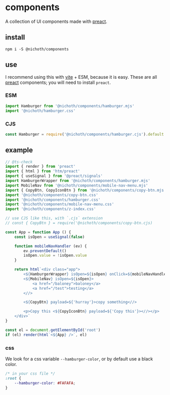 # components
A collection of UI components made with [preact](https://www.npmjs.com/package/preact).


## install
```
npm i -S @nichoth/components
```


## use
I recommend using this with [vite](https://www.npmjs.com/package/vite) + ESM, because it is easy. These are all [preact](https://www.npmjs.com/package/preact) components; you will need to install `preact`.


### ESM
```js
import Hamburger from '@nichoth/components/hamburger.mjs'
import '@nichoth/hamburger.css'
```

### CJS
```js
const Hamburger = require('@nichoth/components/hamburger.cjs').default
```

## example
```js
// @ts-check
import { render } from 'preact'
import { html } from 'htm/preact'
import { useSignal } from '@preact/signals'
import HamburgerWrapper from '@nichoth/components/hamburger.mjs'
import MobileNav from '@nichoth/components/mobile-nav-menu.mjs'
import { CopyBtn, CopyIconBtn } from '@nichoth/components/copy-btn.mjs'
import '@nichoth/components/copy-btn.css'
import '@nichoth/components/hamburger.css'
import '@nichoth/components/mobile-nav-menu.css'
import '@nichoth/components/z-index.css'

// use CJS like this, with `.cjs` extension
// const { CopyBtn } = require('@nichoth/components/copy-btn.cjs)

const App = function App () {
    const isOpen = useSignal(false)

    function mobileNavHandler (ev) {
        ev.preventDefault()
        isOpen.value = !isOpen.value
    }

    return html`<div class="app">
        <${HamburgerWrapper} isOpen=${isOpen} onClick=${mobileNavHandler} />
        <${MobileNav} isOpen=${isOpen}>
            <a href="/baloney">baloney</a>
            <a href="/test">testing</a>
        <//>

        <${CopyBtn} payload=${'hurray'}>copy something<//>

        <p>Copy this <${CopyIconBtn} payload=${'Copy this'}><//></p>
    </div>`
}

const el = document.getElementById('root')
if (el) render(html`<${App} />`, el)
```

### css
We look for a css variable `--hamburger-color`, or by default use a black color.

```css
/* in your css file */
:root {
    --hamburger-color: #FAFAFA;
}
```
